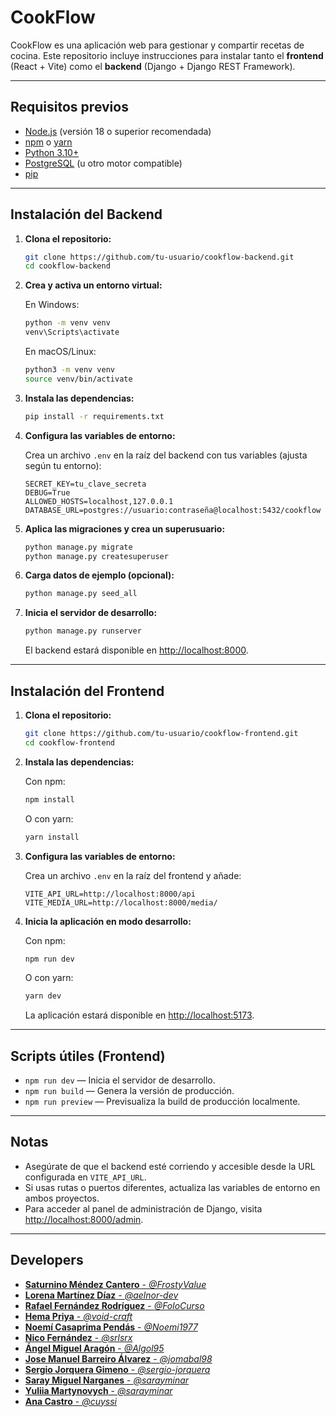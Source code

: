 # CookFlow

CookFlow es una aplicación web para gestionar y compartir recetas de cocina. Este repositorio incluye instrucciones para instalar tanto el **frontend** (React + Vite) como el **backend** (Django + Django REST Framework).

---

## Requisitos previos

- [Node.js](https://nodejs.org/) (versión 18 o superior recomendada)
- [npm](https://www.npmjs.com/) o [yarn](https://yarnpkg.com/)
- [Python 3.10+](https://www.python.org/)
- [PostgreSQL](https://www.postgresql.org/) (u otro motor compatible)
- [pip](https://pip.pypa.io/)

---

## Instalación del Backend

1. **Clona el repositorio:**

   ```bash
   git clone https://github.com/tu-usuario/cookflow-backend.git
   cd cookflow-backend
   ```

2. **Crea y activa un entorno virtual:**

   En Windows:
   ```bash
   python -m venv venv
   venv\Scripts\activate
   ```

   En macOS/Linux:
   ```bash
   python3 -m venv venv
   source venv/bin/activate
   ```

3. **Instala las dependencias:**

   ```bash
   pip install -r requirements.txt
   ```

4. **Configura las variables de entorno:**

   Crea un archivo `.env` en la raíz del backend con tus variables (ajusta según tu entorno):

   ```
   SECRET_KEY=tu_clave_secreta
   DEBUG=True
   ALLOWED_HOSTS=localhost,127.0.0.1
   DATABASE_URL=postgres://usuario:contraseña@localhost:5432/cookflow
   ```

5. **Aplica las migraciones y crea un superusuario:**

   ```bash
   python manage.py migrate
   python manage.py createsuperuser
   ```

6. **Carga datos de ejemplo (opcional):**

   ```bash
   python manage.py seed_all
   ```

7. **Inicia el servidor de desarrollo:**

   ```bash
   python manage.py runserver
   ```

   El backend estará disponible en [http://localhost:8000](http://localhost:8000).

---

## Instalación del Frontend

1. **Clona el repositorio:**

   ```bash
   git clone https://github.com/tu-usuario/cookflow-frontend.git
   cd cookflow-frontend
   ```

2. **Instala las dependencias:**

   Con npm:
   ```bash
   npm install
   ```

   O con yarn:
   ```bash
   yarn install
   ```

3. **Configura las variables de entorno:**

   Crea un archivo `.env` en la raíz del frontend y añade:

   ```
   VITE_API_URL=http://localhost:8000/api
   VITE_MEDIA_URL=http://localhost:8000/media/
   ```

4. **Inicia la aplicación en modo desarrollo:**

   Con npm:
   ```bash
   npm run dev
   ```

   O con yarn:
   ```bash
   yarn dev
   ```

   La aplicación estará disponible en [http://localhost:5173](http://localhost:5173).

---

## Scripts útiles (Frontend)

- `npm run dev` — Inicia el servidor de desarrollo.
- `npm run build` — Genera la versión de producción.
- `npm run preview` — Previsualiza la build de producción localmente.

---

## Notas

- Asegúrate de que el backend esté corriendo y accesible desde la URL configurada en `VITE_API_URL`.
- Si usas rutas o puertos diferentes, actualiza las variables de entorno en ambos proyectos.
- Para acceder al panel de administración de Django, visita [http://localhost:8000/admin](http://localhost:8000/admin).

---

## Developers
- [**Saturnino Méndez Cantero** - *@FrostyValue*](https://www.linkedin.com/in/saturnino-mendez/)
- [**Lorena Martínez Díaz** - *@aelnor-dev*](https://www.linkedin.com/in/lorena-martínez-díaz/)
- [**Rafael Fernández Rodríguez** - *@FoloCurso*](https://www.linkedin.com/in/rafael-fernández-rodríguez-96b031347/)
- [**Hema Priya** - *@void-craft*](https://www.linkedin.com/in/hemaps/)
- [**Noemí Casaprima Pendás** - *@Noemi1977*](https://www.linkedin.com/in/noemicasaprimapendas/)
- [**Nico Fernández** - *@srlsrx*](https://github.com/srlsrx)
- [**Ángel Miguel Aragón** - *@Algol95*](https://github.com/Algol95)
- [**Jose Manuel Barreiro Álvarez** - *@jomabal98*](https://www.linkedin.com/in/jose-manuel-barreiro-álvarez/)
- [**Sergio Jorquera Gimeno** - *@sergio-jorquera*](https://www.linkedin.com/in/sergio-jorquera-gimeno-48472934a/)
- [**Saray Miguel Narganes** - *@sarayminar*](https://www.linkedin.com/in/saray-miguel-narganes/)
- [**Yuliia Martynovych** - *@sarayminar*](https://www.linkedin.com/in/martynovych/)
- [**Ana Castro** - *@cuyssi*](https://www.linkedin.com/in/anabcastro/)

